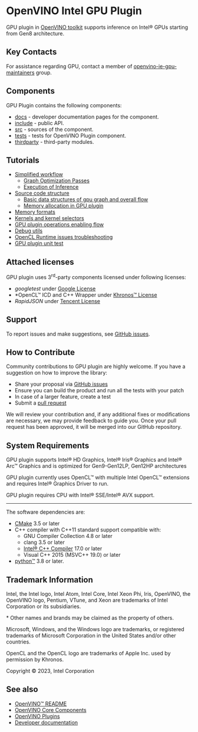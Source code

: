# OpenVINO Intel GPU Plugin

GPU plugin in [OpenVINO toolkit](https://github.com/openvinotoolkit/openvino) supports inference on Intel® GPUs starting from Gen8 architecture.

## Key Contacts

For assistance regarding GPU, contact a member of [openvino-ie-gpu-maintainers](https://github.com/orgs/openvinotoolkit/teams/openvino-ie-gpu-maintainers) group.

## Components

GPU Plugin contains the following components:

* [docs](./docs/) - developer documentation pages for the component.
* [include](./include/) - public API.
* [src](./src/) - sources of the component.
* [tests](./tests/) - tests for OpenVINO Plugin component.
* [thirdparty](./thirdparty/) - third-party modules.

## Tutorials

* [Simplified workflow](./docs/simplified_workflow.md)
  * [Graph Optimization Passes](./docs/graph_optimization_passes.md)
  * [Execution of Inference](./docs/execution_of_inference.md)
* [Source code structure](./docs/source_code_structure.md)
  * [Basic data structures of gpu graph and overall flow](./docs/basic_data_structures.md)
  * [Memory allocation in GPU plugin](./docs/memory_allocation_gpu_plugin.md)
* [Memory formats](./docs/gpu_memory_formats.md)
* [Kernels and kernel selectors](./docs/gpu_kernels.md)
* [GPU plugin operations enabling flow](./docs/gpu_plugin_ops_enabling.md)
* [Debug utils](./docs/gpu_debug_utils.md)
* [OpenCL Runtime issues troubleshooting](./docs/gpu_plugin_driver_troubleshooting.md)
* [GPU plugin unit test](./docs/gpu_plugin_unit_test.md)

## Attached licenses

GPU plugin uses 3<sup>rd</sup>-party components licensed under following licenses:
- *googletest* under [Google License](https://github.com/google/googletest/blob/master/googletest/LICENSE)
- *OpenCL™ ICD and C++ Wrapper under [Khronos™ License](https://github.com/KhronosGroup/OpenCL-CLHPP/blob/master/LICENSE.txt)
- *RapidJSON* under [Tencent License](https://github.com/Tencent/rapidjson/blob/master/license.txt)

## Support

To report issues and make suggestions, see [GitHub issues](https://github.com/openvinotoolkit/openvino/issues).

## How to Contribute

Community contributions to GPU plugin are highly welcome. If you have a suggestion on how to improve the library:

- Share your proposal via
 [GitHub issues](https://github.com/openvinotoolkit/openvino/issues)
- Ensure you can build the product and run all the tests with your patch
- In case of a larger feature, create a test
- Submit a [pull request](https://github.com/openvinotoolkit/openvino/pulls)

We will review your contribution and, if any additional fixes or modifications
are necessary, we may provide feedback to guide you. Once your pull request 
has been approved, it will be merged into our GitHub repository.

## System Requirements

GPU plugin supports Intel® HD Graphics, Intel® Iris® Graphics and Intel® Arc™ Graphics and is optimized for Gen9-Gen12LP, Gen12HP architectures

GPU plugin currently uses OpenCL™ with multiple Intel OpenCL™ extensions and requires Intel® Graphics Driver to run.

GPU plugin requires CPU with Intel® SSE/Intel® AVX support.

---

The software dependencies are:
- [CMake](https://cmake.org/download/) 3.5 or later
- C++ compiler with C++11 standard support compatible with:
    * GNU Compiler Collection 4.8 or later
    * clang 3.5 or later
    * [Intel® C++ Compiler](https://software.intel.com/en-us/intel-parallel-studio-xe) 17.0 or later
    * Visual C++ 2015 (MSVC++ 19.0) or later
- [python™](https://www.python.org/downloads/) 3.8 or later.

## Trademark Information

Intel, the Intel logo, Intel Atom, Intel Core, Intel Xeon Phi, Iris, OpenVINO,
the OpenVINO logo, Pentium, VTune, and Xeon are trademarks
of Intel Corporation or its subsidiaries.

\* Other names and brands may be claimed as the property of others.

Microsoft, Windows, and the Windows logo are trademarks, or registered
trademarks of Microsoft Corporation in the United States and/or other
countries.

OpenCL and the OpenCL logo are trademarks of Apple Inc. used by permission
by Khronos.

Copyright © 2023, Intel Corporation

## See also

 * [OpenVINO™ README](../../../README.md)
 * [OpenVINO Core Components](../../README.md)
 * [OpenVINO Plugins](../README.md)
 * [Developer documentation](../../../docs/dev/index.md)
